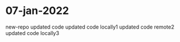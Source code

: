 # 07-jan-2022
new-repo
updated code
updated code locally1
updated code remote2
updated code locally3